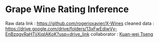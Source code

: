 # Grape Wine Rating Inference
Raw data link : https://github.com/rogerioxavier/X-Wines 
cleaned data : https://drive.google.com/drive/folders/13xFwEdiwVy-EnBzqgvRaHTjjXiqIAKoK?usp=drive_link 
collaborator : [Kuan-wei Tseng](https://github.com/kwt-klure)
